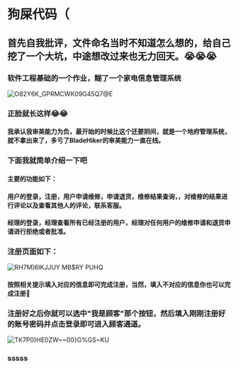 # 狗屎代码（
## 首先自我批评，文件命名当时不知道怎么想的，给自己挖了一个大坑，中途想改过来也无力回天。:sob::sob::sob:
### 软件工程基础的一个作业，糊了一个家电信息管理系统
![O82Y6K_GPRMCWK09G45Q7@E](https://user-images.githubusercontent.com/73326606/122857153-9e313e00-d34a-11eb-8ba8-160e0996c8ad.png)
### 正脸就长这样:joy::joy:
#### 我承认我审美能力为负，最开始的时候比这个还要阴间，就是一个地府管理系统，就不拿出来了，多亏了BladeHiker的审美能力一直在线。
### 下面我就简单介绍一下吧
#### 主要的功能如下：  
#### 用户的登录，注册，用户申请维修，申请退货，维修结果查询，，对维修的结果进行评论以及查看其他人的评论，联系客服。  
#### 经理的登录，经理查看所有已经注册的用户，经理对任何用户的维修申请和退货申请进行拒绝或者批准。
### 注册页面如下：   
  ![RH7M)6IKJJUY MB$RY PUHQ](https://user-images.githubusercontent.com/73326606/122858146-60351980-d34c-11eb-9e95-de7912f93e84.png)
#### 按照相关提示填入对应的信息即可完成注册，当然，填入不对应的信息你也可以完成注册:fu:  
### 注册好之后你就可以选中"我是顾客"那个按钮，然后填入刚刚注册好的账号密码并点击登录即可进入顾客通道。  
  ![TK7P0)HE0ZW~~00}G%GS~KU](https://user-images.githubusercontent.com/73326606/122858488-eea99b00-d34c-11eb-9919-1bd8da30fcb9.png)
### sssss


